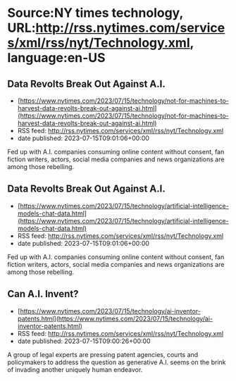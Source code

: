 # Source:NY times technology, URL:http://rss.nytimes.com/services/xml/rss/nyt/Technology.xml, language:en-US

## Data Revolts Break Out Against A.I.
 - [https://www.nytimes.com/2023/07/15/technology/not-for-machines-to-harvest-data-revolts-break-out-against-ai.html](https://www.nytimes.com/2023/07/15/technology/not-for-machines-to-harvest-data-revolts-break-out-against-ai.html)
 - RSS feed: http://rss.nytimes.com/services/xml/rss/nyt/Technology.xml
 - date published: 2023-07-15T09:01:06+00:00

Fed up with A.I. companies consuming online content without consent, fan fiction writers, actors, social media companies and news organizations are among those rebelling.

## Data Revolts Break Out Against A.I.
 - [https://www.nytimes.com/2023/07/15/technology/artificial-intelligence-models-chat-data.html](https://www.nytimes.com/2023/07/15/technology/artificial-intelligence-models-chat-data.html)
 - RSS feed: http://rss.nytimes.com/services/xml/rss/nyt/Technology.xml
 - date published: 2023-07-15T09:01:06+00:00

Fed up with A.I. companies consuming online content without consent, fan fiction writers, actors, social media companies and news organizations are among those rebelling.

## Can A.I. Invent?
 - [https://www.nytimes.com/2023/07/15/technology/ai-inventor-patents.html](https://www.nytimes.com/2023/07/15/technology/ai-inventor-patents.html)
 - RSS feed: http://rss.nytimes.com/services/xml/rss/nyt/Technology.xml
 - date published: 2023-07-15T09:00:26+00:00

A group of legal experts are pressing patent agencies, courts and policymakers to address the question as generative A.I. seems on the brink of invading another uniquely human endeavor.

